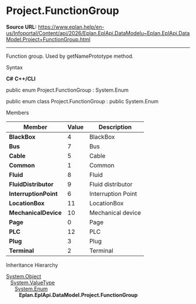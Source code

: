 # Project.FunctionGroup

**Source URL:** https://www.eplan.help/en-us/Infoportal/Content/api/2026/Eplan.EplApi.DataModelu~Eplan.EplApi.DataModel.Project+FunctionGroup.html

---

Function group. Used by getNamePrototype method.

Syntax

**C#**
**C++/CLI**


public enum Project.FunctionGroup : System.Enum

public enum class Project.FunctionGroup : public System.Enum


Members

| Member | Value | Description |
| --- | --- | --- |
| **BlackBox** | 4 | BlackBox |
| **Bus** | 7 | Bus |
| **Cable** | 5 | Cable |
| **Common** | 1 | Common |
| **Fluid** | 8 | Fluid |
| **FluidDistributor** | 9 | Fluid distributor |
| **InterruptionPoint** | 6 | Interruption Point |
| **LocationBox** | 11 | LocationBox |
| **MechanicalDevice** | 10 | Mechanical device |
| **Page** | 0 | Page |
| **PLC** | 12 | PLC |
| **Plug** | 3 | Plug |
| **Terminal** | 2 | Terminal |

Inheritance Hierarchy

[System.Object](#)  
   [System.ValueType](#)  
      [System.Enum](#)  
         **Eplan.EplApi.DataModel.Project.FunctionGroup**
